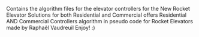 Contains the algorithm files for the elevator controllers for the New Rocket Elevator Solutions for both Residential and Commercial offers
Residential AND Commercial Controllers algorithm in pseudo code for Rocket Elevators made by Raphaêl Vaudreuil
Enjoy! :)
